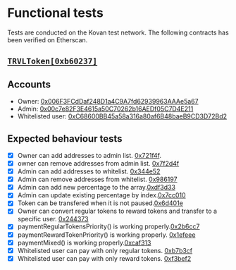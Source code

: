 # Functional tests
Tests are conducted on the Kovan test network. The following contracts has been verified on Etherscan.
 
## [`TRVLToken[0xb60237]`](https://kovan.etherscan.io/address/0xD7c5f014dad18E53702eAd0e2b1ae50F8D7C1b63#code)

 
## Accounts
 
* Owner: [0x006F3FCdDaf248D1a4C9A7fd62939963AAAe5a67](https://kovan.etherscan.io/address/0x006F3FCdDaf248D1a4C9A7fd62939963AAAe5a67)
* Admin: [0x00c7e82F3E4615a50C70262b16AEDf05C7D4E211](https://kovan.etherscan.io/address/0x00c7e82F3E4615a50C70262b16AEDf05C7D4E211)
* Whitelisted user: [0xC68600BB45a58a316a80af6B48baeB9CD3D72Bd2](https://kovan.etherscan.io/address/0xC68600BB45a58a316a80af6B48baeB9CD3D72Bd2)
## Expected behaviour tests
 
- [x] Owner can add addresses to admin list. [0x721f4f](https://kovan.etherscan.io/tx/0x721f4f33837af81b15d04d3718684330258ef1121086f9c03a9548195dfadd18).
- [x] owner can remove addresses from admin list. [0x7f2d4f](https://kovan.etherscan.io/tx/0x7f2d4f31c07fe4114875b60753773d924dbf8eb92c166ac16b1a9c1c42fba6e0)
- [x] Admin can add addresses to whitelist. [0x344e52](https://kovan.etherscan.io/tx/0x344e52d21597da535f1ea3f9b1139d4db7bef7b477a32d9a8ad661a5d653f532)
- [x] Admin can remove addresses from whitelist. [0x986197](https://kovan.etherscan.io/tx/0x986197f3f9814d2261b2ed090b845da62d6fd2c3954eab5596c69612b05982d1)
- [x] Admin can add new percentage to the array.[0xdf3d33](https://kovan.etherscan.io/tx/0xdf3d33dadba40abb3045e367aca100dd7c8d15dae9d2baaa8820efd3cb943eca)
- [x] Admin can update existing percentage by index.[0x7cc010](https://kovan.etherscan.io/tx/0x319b4fecb3be883b4b34ceffde6135edcba399ce34c0016772806adebedf6084)
- [x] Token can be transfered when it is not paused.[0x6d401e](https://kovan.etherscan.io/tx/0x6d401e73e4399700f3e837c3b729fd18787756926808d0b5e7dc8c28333a4866)
- [x] Owner can convert regular tokens to reward tokens and transfer to a specific user. [0x244373](https://kovan.etherscan.io/tx/0x244373e4d49d01a6136b46a8a29c752d6b4a30e1df1b682a12fc2afc131c97ea)
- [x] paymentRegularTokensPriority() is working properly.[0x2b6cc7](https://kovan.etherscan.io/tx/0x2b6cc7d6b4951ac097a740455a765a3f6d92d570e7bd390e12a57e6610b040ec)
- [x] paymentRewardTokenPriority() is working properly. [0x1efeee](https://kovan.etherscan.io/tx/0x1efeee8511ecee361f861fc9f1befcc75b70142ebc25d7a6f1478f437566f577)
- [x] paymentMixed() is working properly.[0xcaf313](https://kovan.etherscan.io/tx/0xcaf313b4421492c6d6735bd292fa62e7145a08c6e6957e21f13375a1776fb66e)
- [x] Whitelisted user can pay with only regular tokens. [0xb7b3cf](https://kovan.etherscan.io/tx/0xb7b3cfd446aa8a8590e8e1cd6078a5fd697322b1cc23777b97f6a85cf9b2f19e)
- [x] Whitelisted user can pay with only reward tokens. [0xf3bef2](https://kovan.etherscan.io/tx/0xf3bef2568ccfddff692d871b18dcdae28bcecd6a7a851c55c23c54ed0e1df95f)
